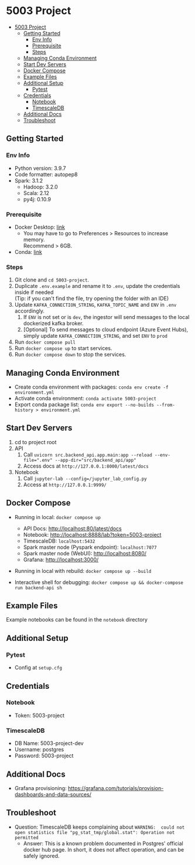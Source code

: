 # 5003 Project

- [5003 Project](#5003-project)
  - [Getting Started](#getting-started)
    - [Env Info](#env-info)
    - [Prerequisite](#prerequisite)
    - [Steps](#steps)
  - [Managing Conda Environment](#managing-conda-environment)
  - [Start Dev Servers](#start-dev-servers)
  - [Docker Compose](#docker-compose)
  - [Example Files](#example-files)
  - [Additional Setup](#additional-setup)
    - [Pytest](#pytest)
  - [Credentials](#credentials)
    - [Notebook](#notebook)
    - [TimescaleDB](#timescaledb)
  - [Additional Docs](#additional-docs)
  - [Troubleshoot](#troubleshoot)

## Getting Started

### Env Info

- Python version: 3.9.7  
- Code formatter: autopep8
- Spark: 3.1.2
  - Hadoop: 3.2.0
  - Scala: 2.12
  - py4j: 0.10.9

### Prerequisite

- Docker Desktop: [link](https://docs.docker.com/get-docker/)
  - You may have to go to Preferences > Resources to increase memory.  
  Recommend > 6GB.
- Conda: [link](https://docs.anaconda.com/anaconda/install/index.html)

### Steps

1. Git clone and `cd 5003-project`.
2. Duplicate `.env.example` and rename it to `.env`, update the credentials inside if needed  
(Tip: if you can't find the file, try opening the folder with an IDE)
3. Update `KAFKA_CONNECTION_STRING`, `KAFKA_TOPIC_NAME` and `ENV` in `.env` accordingly.
   1. If `ENV` is not set or is `dev`, the ingestor will send messages to the local dockerized kafka broker.
   2. [Optional] To send messages to cloud endpoint (Azure Event Hubs), simply update `KAFKA_CONNECTION_STRING`, and set `ENV` to `prod`
4. Run `docker compose pull`
5. Run `docker compose up` to start services.
6. Run `docker compose down` to stop the services.

## Managing Conda Environment

- Create conda environment with packages: `conda env create -f environment.yml`  
- Activate conda environment: `conda activate 5003-project`  
- Export conda package list: `conda env export --no-builds --from-history > environment.yml`  

## Start Dev Servers  

1. cd to project root
2. API
   1. Call `uvicorn src.backend_api.app.main:app --reload --env-file=".env" --app-dir="src/backend_api/app"`
   2. Access docs at `http://127.0.0.1:8000/latest/docs`
3. Notebook
   1. Call `jupyter-lab --config=/jupyter_lab_config.py`
   2. Access at `http://127.0.0.1:9999/`

## Docker Compose

- Running in local: `docker compose up`  
  - API Docs: [http://localhost:80/latest/docs](http://localhost:80/latest/docs)  
  - Notebook: [http://localhost:8888/lab?token=5003-project](http://localhost:8888/lab?token=5003-project)  
  - TimescaleDB: `localhost:5432`  
  - Spark master node (Pyspark endpoint): `localhost:7077`  
  - Spark master node (WebUI): [http://localhost:8080/](http://localhost:8080/)  
  - Grafana: [http://localhost:3000/](http://localhost:3000/)  

- Running in local with rebuild: `docker compose up --build`  
- Interactive shell for debugging: `docker compose up && docker-compose run backend-api sh`

## Example Files

Example notebooks can be found in the `notebook` directory

## Additional Setup

### Pytest

- Config at `setup.cfg`

## Credentials

### Notebook

- Token: 5003-project

### TimescaleDB

- DB Name: 5003-project-dev  
- Username: postgres  
- Password: 5003-project  

## Additional Docs

- Grafana provisioning: <https://grafana.com/tutorials/provision-dashboards-and-data-sources/>

## Troubleshoot

- Question: TimescaleDB keeps complaining about `WARNING:  could not open statistics file "pg_stat_tmp/global.stat": Operation not permitted`
  - Answer: This is a known problem documented in Postgres' official docker hub page. In short, it does not affect operation, and can be safely ignored.
